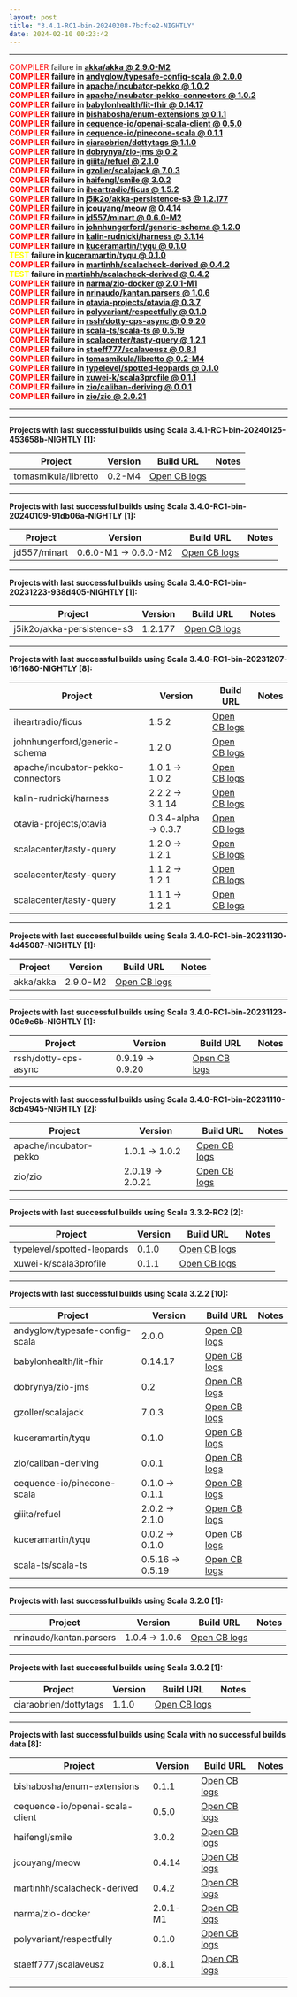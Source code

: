 ```yaml
---
layout: post
title: "3.4.1-RC1-bin-20240208-7bcfce2-NIGHTLY"
date: 2024-02-10 00:23:42
---
```


<hr>
<span style="color:red">COMPILER</span> failure in <span style="font-weight:bold"><a href="https://github.com/VirtusLab/community-build3/actions/runs/7850604380/job/21426786163">akka/akka @ 2.9.0-M2</a><br>
<span style="color:red">COMPILER</span> failure in <span style="font-weight:bold"><a href="https://github.com/VirtusLab/community-build3/actions/runs/7850604380/job/21426791874">andyglow/typesafe-config-scala @ 2.0.0</a><br>
<span style="color:red">COMPILER</span> failure in <span style="font-weight:bold"><a href="https://github.com/VirtusLab/community-build3/actions/runs/7850604380/job/21426786881">apache/incubator-pekko @ 1.0.2</a><br>
<span style="color:red">COMPILER</span> failure in <span style="font-weight:bold"><a href="https://github.com/VirtusLab/community-build3/actions/runs/7850604380/job/21426786998">apache/incubator-pekko-connectors @ 1.0.2</a><br>
<span style="color:red">COMPILER</span> failure in <span style="font-weight:bold"><a href="https://github.com/VirtusLab/community-build3/actions/runs/7850604380/job/21426790915">babylonhealth/lit-fhir @ 0.14.17</a><br>
<span style="color:red">COMPILER</span> failure in <span style="font-weight:bold"><a href="https://github.com/VirtusLab/community-build3/actions/runs/7850604380/job/21426792141">bishabosha/enum-extensions @ 0.1.1</a><br>
<span style="color:red">COMPILER</span> failure in <span style="font-weight:bold"><a href="https://github.com/VirtusLab/community-build3/actions/runs/7850604380/job/21427083845">cequence-io/openai-scala-client @ 0.5.0</a><br>
<span style="color:red">COMPILER</span> failure in <span style="font-weight:bold"><a href="https://github.com/VirtusLab/community-build3/actions/runs/7850604380/job/21426792361">cequence-io/pinecone-scala @ 0.1.1</a><br>
<span style="color:red">COMPILER</span> failure in <span style="font-weight:bold"><a href="https://github.com/VirtusLab/community-build3/actions/runs/7850604380/job/21427344628">ciaraobrien/dottytags @ 1.1.0</a><br>
<span style="color:red">COMPILER</span> failure in <span style="font-weight:bold"><a href="https://github.com/VirtusLab/community-build3/actions/runs/7850604380/job/21427345836">dobrynya/zio-jms @ 0.2</a><br>
<span style="color:red">COMPILER</span> failure in <span style="font-weight:bold"><a href="https://github.com/VirtusLab/community-build3/actions/runs/7850604380/job/21426795534">giiita/refuel @ 2.1.0</a><br>
<span style="color:red">COMPILER</span> failure in <span style="font-weight:bold"><a href="https://github.com/VirtusLab/community-build3/actions/runs/7850604380/job/21427672605">gzoller/scalajack @ 7.0.3</a><br>
<span style="color:red">COMPILER</span> failure in <span style="font-weight:bold"><a href="https://github.com/VirtusLab/community-build3/actions/runs/7850604380/job/21426791529">haifengl/smile @ 3.0.2</a><br>
<span style="color:red">COMPILER</span> failure in <span style="font-weight:bold"><a href="https://github.com/VirtusLab/community-build3/actions/runs/7850604380/job/21426796112">iheartradio/ficus @ 1.5.2</a><br>
<span style="color:red">COMPILER</span> failure in <span style="font-weight:bold"><a href="https://github.com/VirtusLab/community-build3/actions/runs/7850604380/job/21426796456">j5ik2o/akka-persistence-s3 @ 1.2.177</a><br>
<span style="color:red">COMPILER</span> failure in <span style="font-weight:bold"><a href="https://github.com/VirtusLab/community-build3/actions/runs/7850604380/job/21427349595">jcouyang/meow @ 0.4.14</a><br>
<span style="color:red">COMPILER</span> failure in <span style="font-weight:bold"><a href="https://github.com/VirtusLab/community-build3/actions/runs/7850604380/job/21427350098">jd557/minart @ 0.6.0-M2</a><br>
<span style="color:red">COMPILER</span> failure in <span style="font-weight:bold"><a href="https://github.com/VirtusLab/community-build3/actions/runs/7850561287/job/21426259066">johnhungerford/generic-schema @ 1.2.0</a><br>
<span style="color:red">COMPILER</span> failure in <span style="font-weight:bold"><a href="https://github.com/VirtusLab/community-build3/actions/runs/7850561287/job/21426261684">kalin-rudnicki/harness @ 3.1.14</a><br>
<span style="color:red">COMPILER</span> failure in <span style="font-weight:bold"><a href="https://github.com/VirtusLab/community-build3/actions/runs/7850604380/job/21426798074">kuceramartin/tyqu @ 0.1.0</a><br>
<span style="color:yellow">TEST    </span> failure in <span style="font-weight:bold"><a href="https://github.com/VirtusLab/community-build3/actions/runs/7850604380/job/21426798074">kuceramartin/tyqu @ 0.1.0</a><br>
<span style="color:red">COMPILER</span> failure in <span style="font-weight:bold"><a href="https://github.com/VirtusLab/community-build3/actions/runs/7850561287/job/21426274888">martinhh/scalacheck-derived @ 0.4.2</a><br>
<span style="color:yellow">TEST    </span> failure in <span style="font-weight:bold"><a href="https://github.com/VirtusLab/community-build3/actions/runs/7850561287/job/21426274888">martinhh/scalacheck-derived @ 0.4.2</a><br>
<span style="color:red">COMPILER</span> failure in <span style="font-weight:bold"><a href="https://github.com/VirtusLab/community-build3/actions/runs/7850561287/job/21426261138">narma/zio-docker @ 2.0.1-M1</a><br>
<span style="color:red">COMPILER</span> failure in <span style="font-weight:bold"><a href="https://github.com/VirtusLab/community-build3/actions/runs/7850604380/job/21427352329">nrinaudo/kantan.parsers @ 1.0.6</a><br>
<span style="color:red">COMPILER</span> failure in <span style="font-weight:bold"><a href="https://github.com/VirtusLab/community-build3/actions/runs/7850604380/job/21427089133">otavia-projects/otavia @ 0.3.7</a><br>
<span style="color:red">COMPILER</span> failure in <span style="font-weight:bold"><a href="https://github.com/VirtusLab/community-build3/actions/runs/7850561287/job/21426285569">polyvariant/respectfully @ 0.1.0</a><br>
<span style="color:red">COMPILER</span> failure in <span style="font-weight:bold"><a href="https://github.com/VirtusLab/community-build3/actions/runs/7850604380/job/21426803112">rssh/dotty-cps-async @ 0.9.20</a><br>
<span style="color:red">COMPILER</span> failure in <span style="font-weight:bold"><a href="https://github.com/VirtusLab/community-build3/actions/runs/7850604380/job/21426803910">scala-ts/scala-ts @ 0.5.19</a><br>
<span style="color:red">COMPILER</span> failure in <span style="font-weight:bold"><a href="https://github.com/VirtusLab/community-build3/actions/runs/7850604380/job/21427354233">scalacenter/tasty-query @ 1.2.1</a><br>
<span style="color:red">COMPILER</span> failure in <span style="font-weight:bold"><a href="https://github.com/VirtusLab/community-build3/actions/runs/7850561287/job/21426274357">staeff777/scalaveusz @ 0.8.1</a><br>
<span style="color:red">COMPILER</span> failure in <span style="font-weight:bold"><a href="https://github.com/VirtusLab/community-build3/actions/runs/7850604380/job/21427357078">tomasmikula/libretto @ 0.2-M4</a><br>
<span style="color:red">COMPILER</span> failure in <span style="font-weight:bold"><a href="https://github.com/VirtusLab/community-build3/actions/runs/7850604380/job/21427677970">typelevel/spotted-leopards @ 0.1.0</a><br>
<span style="color:red">COMPILER</span> failure in <span style="font-weight:bold"><a href="https://github.com/VirtusLab/community-build3/actions/runs/7850561287/job/21426296544">xuwei-k/scala3profile @ 0.1.1</a><br>
<span style="color:red">COMPILER</span> failure in <span style="font-weight:bold"><a href="https://github.com/VirtusLab/community-build3/actions/runs/7850604380/job/21427360168">zio/caliban-deriving @ 0.0.1</a><br>
<span style="color:red">COMPILER</span> failure in <span style="font-weight:bold"><a href="https://github.com/VirtusLab/community-build3/actions/runs/7850604380/job/21427094117">zio/zio @ 2.0.21</a><br>
<hr>
<hr>
Projects with last successful builds using Scala <span style="font-weight:bold">3.4.1-RC1-bin-20240125-453658b-NIGHTLY</span> [1]:<br>

| Project | Version | Build URL | Notes |
| ------- | ------- | --------- | ----- |
| tomasmikula/libretto | 0.2-M4 | [Open CB logs](https://github.com/VirtusLab/community-build3/actions/runs/7850604380/job/21427357078) |  |
<hr>
Projects with last successful builds using Scala <span style="font-weight:bold">3.4.0-RC1-bin-20240109-91db06a-NIGHTLY</span> [1]:<br>

| Project | Version | Build URL | Notes |
| ------- | ------- | --------- | ----- |
| jd557/minart | 0.6.0-M1 -> 0.6.0-M2 | [Open CB logs](https://github.com/VirtusLab/community-build3/actions/runs/7850604380/job/21427350098) |  |
<hr>
Projects with last successful builds using Scala <span style="font-weight:bold">3.4.0-RC1-bin-20231223-938d405-NIGHTLY</span> [1]:<br>

| Project | Version | Build URL | Notes |
| ------- | ------- | --------- | ----- |
| j5ik2o/akka-persistence-s3 | 1.2.177 | [Open CB logs](https://github.com/VirtusLab/community-build3/actions/runs/7850604380/job/21426796456) |  |
<hr>
Projects with last successful builds using Scala <span style="font-weight:bold">3.4.0-RC1-bin-20231207-16f1680-NIGHTLY</span> [8]:<br>

| Project | Version | Build URL | Notes |
| ------- | ------- | --------- | ----- |
| iheartradio/ficus | 1.5.2 | [Open CB logs](https://github.com/VirtusLab/community-build3/actions/runs/7850604380/job/21426796112) |  |
| johnhungerford/generic-schema | 1.2.0 | [Open CB logs](https://github.com/VirtusLab/community-build3/actions/runs/7850561287/job/21426259066) |  |
| apache/incubator-pekko-connectors | 1.0.1 -> 1.0.2 | [Open CB logs](https://github.com/VirtusLab/community-build3/actions/runs/7850604380/job/21426786998) |  |
| kalin-rudnicki/harness | 2.2.2 -> 3.1.14 | [Open CB logs](https://github.com/VirtusLab/community-build3/actions/runs/7850561287/job/21426261684) |  |
| otavia-projects/otavia | 0.3.4-alpha -> 0.3.7 | [Open CB logs](https://github.com/VirtusLab/community-build3/actions/runs/7850604380/job/21427089133) |  |
| scalacenter/tasty-query | 1.2.0 -> 1.2.1 | [Open CB logs](https://github.com/VirtusLab/community-build3/actions/runs/7850604380/job/21427354233) |  |
| scalacenter/tasty-query | 1.1.2 -> 1.2.1 | [Open CB logs](https://github.com/VirtusLab/community-build3/actions/runs/7850604380/job/21427354233) |  |
| scalacenter/tasty-query | 1.1.1 -> 1.2.1 | [Open CB logs](https://github.com/VirtusLab/community-build3/actions/runs/7850604380/job/21427354233) |  |
<hr>
Projects with last successful builds using Scala <span style="font-weight:bold">3.4.0-RC1-bin-20231130-4d45087-NIGHTLY</span> [1]:<br>

| Project | Version | Build URL | Notes |
| ------- | ------- | --------- | ----- |
| akka/akka | 2.9.0-M2 | [Open CB logs](https://github.com/VirtusLab/community-build3/actions/runs/7850604380/job/21426786163) |  |
<hr>
Projects with last successful builds using Scala <span style="font-weight:bold">3.4.0-RC1-bin-20231123-00e9e6b-NIGHTLY</span> [1]:<br>

| Project | Version | Build URL | Notes |
| ------- | ------- | --------- | ----- |
| rssh/dotty-cps-async | 0.9.19 -> 0.9.20 | [Open CB logs](https://github.com/VirtusLab/community-build3/actions/runs/7850604380/job/21426803112) |  |
<hr>
Projects with last successful builds using Scala <span style="font-weight:bold">3.4.0-RC1-bin-20231110-8cb4945-NIGHTLY</span> [2]:<br>

| Project | Version | Build URL | Notes |
| ------- | ------- | --------- | ----- |
| apache/incubator-pekko | 1.0.1 -> 1.0.2 | [Open CB logs](https://github.com/VirtusLab/community-build3/actions/runs/7850604380/job/21426786881) |  |
| zio/zio | 2.0.19 -> 2.0.21 | [Open CB logs](https://github.com/VirtusLab/community-build3/actions/runs/7850604380/job/21427094117) |  |
<hr>
Projects with last successful builds using Scala <span style="font-weight:bold">3.3.2-RC2</span> [2]:<br>

| Project | Version | Build URL | Notes |
| ------- | ------- | --------- | ----- |
| typelevel/spotted-leopards | 0.1.0 | [Open CB logs](https://github.com/VirtusLab/community-build3/actions/runs/7850604380/job/21427677970) |  |
| xuwei-k/scala3profile | 0.1.1 | [Open CB logs](https://github.com/VirtusLab/community-build3/actions/runs/7850561287/job/21426296544) |  |
<hr>
Projects with last successful builds using Scala <span style="font-weight:bold">3.2.2</span> [10]:<br>

| Project | Version | Build URL | Notes |
| ------- | ------- | --------- | ----- |
| andyglow/typesafe-config-scala | 2.0.0 | [Open CB logs](https://github.com/VirtusLab/community-build3/actions/runs/7850604380/job/21426791874) |  |
| babylonhealth/lit-fhir | 0.14.17 | [Open CB logs](https://github.com/VirtusLab/community-build3/actions/runs/7850604380/job/21426790915) |  |
| dobrynya/zio-jms | 0.2 | [Open CB logs](https://github.com/VirtusLab/community-build3/actions/runs/7850604380/job/21427345836) |  |
| gzoller/scalajack | 7.0.3 | [Open CB logs](https://github.com/VirtusLab/community-build3/actions/runs/7850604380/job/21427672605) |  |
| kuceramartin/tyqu | 0.1.0 | [Open CB logs](https://github.com/VirtusLab/community-build3/actions/runs/7850604380/job/21426798074) |  |
| zio/caliban-deriving | 0.0.1 | [Open CB logs](https://github.com/VirtusLab/community-build3/actions/runs/7850604380/job/21427360168) |  |
| cequence-io/pinecone-scala | 0.1.0 -> 0.1.1 | [Open CB logs](https://github.com/VirtusLab/community-build3/actions/runs/7850604380/job/21426792361) |  |
| giiita/refuel | 2.0.2 -> 2.1.0 | [Open CB logs](https://github.com/VirtusLab/community-build3/actions/runs/7850604380/job/21426795534) |  |
| kuceramartin/tyqu | 0.0.2 -> 0.1.0 | [Open CB logs](https://github.com/VirtusLab/community-build3/actions/runs/7850604380/job/21426798074) |  |
| scala-ts/scala-ts | 0.5.16 -> 0.5.19 | [Open CB logs](https://github.com/VirtusLab/community-build3/actions/runs/7850604380/job/21426803910) |  |
<hr>
Projects with last successful builds using Scala <span style="font-weight:bold">3.2.0</span> [1]:<br>

| Project | Version | Build URL | Notes |
| ------- | ------- | --------- | ----- |
| nrinaudo/kantan.parsers | 1.0.4 -> 1.0.6 | [Open CB logs](https://github.com/VirtusLab/community-build3/actions/runs/7850604380/job/21427352329) |  |
<hr>
Projects with last successful builds using Scala <span style="font-weight:bold">3.0.2</span> [1]:<br>

| Project | Version | Build URL | Notes |
| ------- | ------- | --------- | ----- |
| ciaraobrien/dottytags | 1.1.0 | [Open CB logs](https://github.com/VirtusLab/community-build3/actions/runs/7850604380/job/21427344628) |  |
<hr>
Projects with last successful builds using Scala <span style="font-weight:bold">with no successful builds data</span> [8]:<br>

| Project | Version | Build URL | Notes |
| ------- | ------- | --------- | ----- |
| bishabosha/enum-extensions | 0.1.1 | [Open CB logs](https://github.com/VirtusLab/community-build3/actions/runs/7850604380/job/21426792141) |  |
| cequence-io/openai-scala-client | 0.5.0 | [Open CB logs](https://github.com/VirtusLab/community-build3/actions/runs/7850604380/job/21427083845) |  |
| haifengl/smile | 3.0.2 | [Open CB logs](https://github.com/VirtusLab/community-build3/actions/runs/7850604380/job/21426791529) |  |
| jcouyang/meow | 0.4.14 | [Open CB logs](https://github.com/VirtusLab/community-build3/actions/runs/7850604380/job/21427349595) |  |
| martinhh/scalacheck-derived | 0.4.2 | [Open CB logs](https://github.com/VirtusLab/community-build3/actions/runs/7850561287/job/21426274888) |  |
| narma/zio-docker | 2.0.1-M1 | [Open CB logs](https://github.com/VirtusLab/community-build3/actions/runs/7850561287/job/21426261138) |  |
| polyvariant/respectfully | 0.1.0 | [Open CB logs](https://github.com/VirtusLab/community-build3/actions/runs/7850561287/job/21426285569) |  |
| staeff777/scalaveusz | 0.8.1 | [Open CB logs](https://github.com/VirtusLab/community-build3/actions/runs/7850561287/job/21426274357) |  |
<hr>

